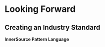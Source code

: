 # Looking Forward

<!-- During our journey, we have found a need for many tools. Some help facilitate discussion and some help with standardization and compliance; others help with measurement and reporting. Please join us at [InnerSourceCommons.org](http://innersourcecommons.org/tools) where we are working on the open source versions of these tools. -->

<!-- One such tool is called Agora—for enterprise search. We are working toward an open system in which employees can easily add in diverse data sources. This will allow search across tools and domains. -->

<!-- We also are discussing maturity levels at the Commons. The first pass has been in regard to GitHub and GitLab metrics. But we would like to measure reuse and collaboration across data sources. However we can do this only if we first capture the data. -->

## Creating an Industry Standard

<!-- We have created an organization called InnerSource Commons. Currently, we have more than 50 members, most from enterprise-sized organizations. One of our primary goals at the moment is to create an industry standard. We are working on creating pattern languages from stories that our members create. -->

<!-- We are spreading information in several ways: -->

<!--
* We are working with O’Reilly Media to create books (like this one) and training materials to help teach other people and their companies about InnerSource.  
* We have classes based on ones we’ve given at conferences, now trimmed to fit in 30-minute segments.
* We have [training materials on the wiki](http://www.innersourcecommons.org/training). If you have any feedback or create any materials that you want to share, please contact us there or follow the link to our Slack chat channel.
-->
  
**InnerSource Pattern Language**

<!-- One very large-scale project under way at the Commons is creating a pattern language for finding solutions to problems. Leonardo da Vinci looked to nature for solutions to difficult problems. When _we_ encounter a difficult problem, we look to an open source collection of previously solved problems that have a pattern similar to ours. In the pattern project, we create simple patterns that contain five elements: -->

<!-- * A description of the problem
* The larger context around the problem
* The forces that must be considered in finding a solution
* A possible solution
* The new context that results from applying the solution -->
  
<!-- Thankfully, the many similar (and already documented!) [patterns](http://www.innersourcecommons.org/patterns) in the open source world are making quick work of this project. -->
